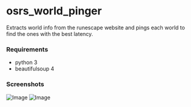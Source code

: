 # osrs_world_pinger
Extracts world info from the runescape website and pings each world to find the ones with the best latency.

### Requirements
* python 3
* beautifulsoup 4

### Screenshots
![Image](https://i.imgur.com/399oV5D.png)
![Image](https://i.imgur.com/FEtXy6j.png)
